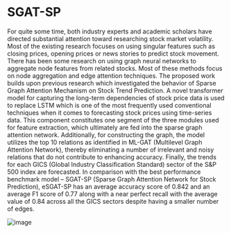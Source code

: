 # SGAT-SP

For quite some time, both industry experts and academic scholars have directed substantial attention toward researching stock market volatility. Most of the existing research focuses on using singular features such as closing prices, opening prices or news stories to predict stock movement. There has been some research on using graph neural networks to aggregate node features from related stocks. Most of these methods focus on node aggregation and edge attention techniques. The proposed work builds upon previous research which investigated the behavior of Sparse Graph Attention Mechanism on Stock Trend Prediction. A novel transformer model for capturing the long-term dependencies of stock price data is used to replace LSTM which is one of the most frequently used conventional techniques when it comes to forecasting stock prices using time-series data. This component constitutes one segment of the three modules used for feature extraction, which ultimately are fed into the sparse graph attention network. Additionally, for constructing the graph, the model utilizes the top 10 relations as identified in ML-GAT (Multilevel Graph Attention Network), thereby eliminating a number of irrelevant and noisy relations that do not contribute to enhancing accuracy. Finally, the trends for each GICS (Global Industry Classification Standard) sector of the S&P 500 index are forecasted. In comparison with the best performance benchmark model – SGAT-SP (Sparse Graph Attention Network for Stock Prediction), eSGAT-SP has an average accuracy score of 0.842 and an average F1 score of 0.77 along with a near perfect recall with the average value of 0.84 across all the GICS sectors despite having a smaller number of edges.

![image](https://github.com/user-attachments/assets/76cc5b22-6107-4dec-8089-0c0510ec0335)
